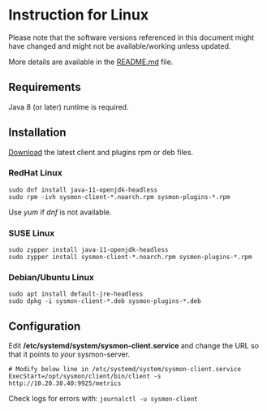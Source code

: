 # Instruction for Linux

Please note that the software versions referenced in this document might have changed and might not be available/working unless updated.

More details are available in the [README.md](../README.md) file.


## Requirements

Java 8 (or later) runtime is required.

## Installation

[Download](https://github.com/mnellemann/sysmon/releases) the latest client and plugins rpm or deb files.

### RedHat Linux

```shell
sudo dnf install java-11-openjdk-headless
sudo rpm -ivh sysmon-client-*.noarch.rpm sysmon-plugins-*.rpm
```

Use *yum* if *dnf* is not available.

### SUSE Linux

```shell
sudo zypper install java-11-openjdk-headless
sudo zypper install sysmon-client-*.noarch.rpm sysmon-plugins-*.rpm
```

### Debian/Ubuntu Linux

```shell
sudo apt install default-jre-headless
sudo dpkg -i sysmon-client-*.deb sysmon-plugins-*.deb
```

## Configuration

Edit **/etc/systemd/system/sysmon-client.service** and change the URL so that it points to *your* sysmon-server.

````
# Modify below line in /etc/systemd/system/sysmon-client.service
ExecStart=/opt/sysmon/client/bin/client -s http://10.20.30.40:9925/metrics
````

Check logs for errors with: ```journalctl -u sysmon-client```
